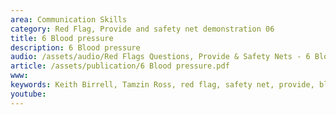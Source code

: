 ```yaml
---
area: Communication Skills
category: Red Flag, Provide and safety net demonstration 06
title: 6 Blood pressure
description: 6 Blood pressure
audio: /assets/audio/Red Flags Questions, Provide & Safety Nets - 6 Blood pressure - MQ.mp3
article: /assets/publication/6 Blood pressure.pdf
www: 
keywords: Keith Birrell, Tamzin Ross, red flag, safety net, provide, blood, pressure
youtube: 
--- 
```

